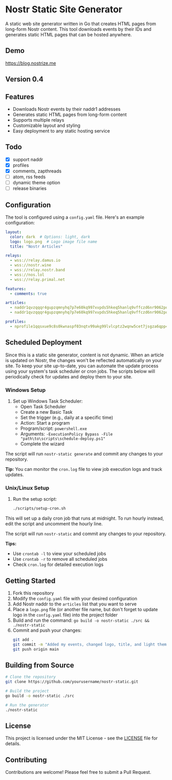 # Nostr Static Site Generator

A static web site generator written in Go that creates HTML pages from long-form Nostr content. This tool downloads events by their IDs and generates static HTML pages that can be hosted anywhere.

## Demo

https://blog.nostrize.me

## Version 0.4

## Features

- Downloads Nostr events by their naddr1 addresses
- Generates static HTML pages from long-form content
- Supports multiple relays
- Customizable layout and styling
- Easy deployment to any static hosting service

## Todo

- [x] support naddr
- [x] profiles
- [x] comments, zapthreads
- [ ] atom, rss feeds
- [ ] dynamic theme option
- [ ] release binaries

## Configuration

The tool is configured using a `config.yaml` file. Here's an example configuration:

```yaml
layout:
  color: dark  # Options: light, dark
  logo: logo.png  # Logo image file name
  title: "Nostr Articles"

relays:
  - wss://relay.damus.io
  - wss://nostr.wine
  - wss://relay.nostr.band
  - wss://nos.lol
  - wss://relay.primal.net

features:
  - comments: true

articles:
  - naddr1qvzqqqr4gupzqmnyhq7p7e60kq997xvpds5hkeq5hanlq9vffczd6nr9062pqthgqq2j6ezsgu69j7n92cmxxmfsgyeyyvjtxfuk7lwjq6s
  - naddr1qvzqqqr4gupzqmnyhq7p7e60kq997xvpds5hkeq5hanlq9vffczd6nr9062pqthgqq24wmjfwp6rv6t8v935ujfhv4yr2wzzdfz5gl5quve

profiles:
  - nprofile1qqsxue9c8s0kwnaspf03nqtv99akg99lvlcptz2wqnw5cet7jsgza6qpp4mhxue69uhkummn9ekx7mq8k7c9l
```

## Scheduled Deployment

Since this is a static site generator, content is not dynamic. When an article is updated on Nostr, the changes won't be reflected automatically on your site. To keep your site up-to-date, you can automate the update process using your system's task scheduler or cron jobs. The scripts below will periodically check for updates and deploy them to your site.

### Windows Setup

1. Set up Windows Task Scheduler:
   - Open Task Scheduler
   - Create a new Basic Task
   - Set the trigger (e.g., daily at a specific time)
   - Action: Start a program
   - Program/script: `powershell.exe`
   - Arguments: `-ExecutionPolicy Bypass -File "path\to\scripts\schedule-deploy.ps1"`
   - Complete the wizard

The script will run `nostr-static generate` and commit any changes to your repository.

**Tip:** You can monitor the `cron.log` file to view job execution logs and track updates.

### Unix/Linux Setup

1. Run the setup script:
   ```bash
   ./scripts/setup-cron.sh
   ```

This will set up a daily cron job that runs at midnight. To run hourly instead, edit the script and uncomment the hourly line.

The script will run `nostr-static` and commit any changes to your repository.

**Tips:** 
- Use `crontab -l` to view your scheduled jobs
- Use `crontab -r` to remove all scheduled jobs
- Check `cron.log` for detailed execution logs

## Getting Started

1. Fork this repository
2. Modify the `config.yaml` file with your desired configuration
3. Add Nostr naddr to the `articles` list that you want to serve
4. Place a `logo.png` file (or another file name, but don't forget to update logo in the `config.yaml` file) into the project folder
5. Build and run the command: `go build -o nostr-static ./src && ./nostr-static`
6. Commit and push your changes:
   ```bash
   git add .
   git commit -m "Added my events, changed logo, title, and light theme"
   git push origin main
   ```

## Building from Source

```bash
# Clone the repository
git clone https://github.com/yourusername/nostr-static.git

# Build the project
go build -o nostr-static ./src

# Run the generator
./nostr-static
```

## License

This project is licensed under the MIT License - see the [LICENSE](LICENSE) file for details.

## Contributing

Contributions are welcome! Please feel free to submit a Pull Request. 